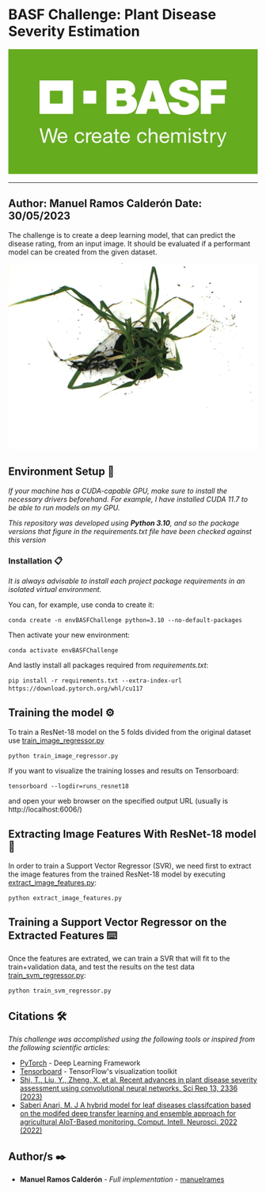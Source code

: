 # BASF Challenge: Plant Disease Severity Estimation

![Alt text](images/BASF_Logo_GREEN_OneTrust.jpg "BASF logo")

---
**Author**: Manuel Ramos Calderón
**Date**: 30/05/2023
---

The challenge is to create a deep learning model, that can predict the disease rating, from an input image. It should be evaluated if a performant model can be created from the given dataset.

![Alt text](data/637425154052147910.png "Plant photo example")


## Environment Setup 🚀

_If your machine has a CUDA-capable GPU, make sure to install the necessary drivers beforehand. For example, I have installed CUDA 11.7 to be able to run models on my GPU._

_This repository was developed using **Python 3.10**, and so the package versions that figure in the requirements.txt file have been checked against this version_


### Installation 📋

_It is always advisable to install each project package requirements in an isolated virtual environment._

You can, for example, use conda to create it:

```
conda create -n envBASFChallenge python=3.10 --no-default-packages
```

Then activate your new environment:

```
conda activate envBASFChallenge
```

And lastly install all packages required from _requirements.txt_:

```
pip install -r requirements.txt --extra-index-url https://download.pytorch.org/whl/cu117
```

## Training the model ⚙️

To train a ResNet-18 model on the 5 folds divided from the original dataset use [train_image_regressor.py](train_image_regressor.py)

```
python train_image_regressor.py
```

If you want to visualize the training losses and results on Tensorboard:

```
tensorboard --logdir=runs_resnet18
```

and open your web browser on the specified output URL (usually is  http://localhost:6006/)


## Extracting Image Features With ResNet-18 model 🔩

In order to train a Support Vector Regressor (SVR), we need first to extract the image features from the trained ResNet-18 model by executing [extract_image_features.py](extract_image_features.py):

```
python extract_image_features.py
```

## Training a Support Vector Regressor on the Extracted Features ⌨️

Once the features are extrated, we can train a SVR that will fit to the train+validation data, and test the results on the test data [train_svm_regressor.py](train_svm_regressor.py):

```
python train_svm_regressor.py
```

## Citations 🛠️

_This challenge was accomplished using the following tools or inspired from the following scientific articles:_

* [PyTorch](https://pytorch.org/docs/stable/index.html) - Deep Learning Framework
* [Tensorboard](https://www.tensorflow.org/tensorboard?hl=es-419) - TensorFlow's visualization toolkit
* [Shi, T., Liu, Y., Zheng, X. et al. Recent advances in plant disease severity assessment using convolutional neural networks. Sci Rep 13, 2336 (2023)](https://doi.org/10.1038/s41598-023-29230-7)
* [Saberi Anari, M. J A hybrid model for leaf diseases classifcation based on the modifed deep transfer learning and ensemble
approach for agricultural AIoT-Based monitoring. Comput. Intell. Neurosci. 2022 (2022)](https://doi.org/10.1155/2022/6504616)

## Author/s ✒️

* **Manuel Ramos Calderón** - *Full implementation* - [manuelrames](https://github.com/manuelrames)
